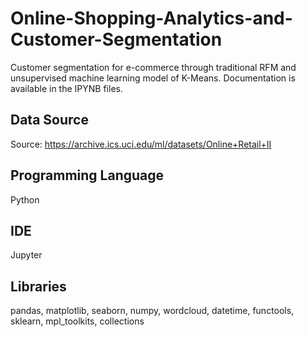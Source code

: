 # Online-Shopping-Analytics-and-Customer-Segmentation
Customer segmentation for e-commerce through traditional RFM and unsupervised machine learning model of K-Means. Documentation is available in the IPYNB files.

## Data Source
Source: https://archive.ics.uci.edu/ml/datasets/Online+Retail+II

## Programming Language
Python

## IDE
Jupyter 

## Libraries
pandas, matplotlib, seaborn, numpy, wordcloud, datetime, functools, sklearn, mpl_toolkits, collections
